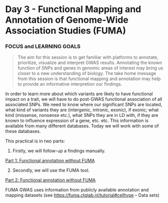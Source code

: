 # Day 3 - Functional Mapping and Annotation of Genome-Wide Association Studies (FUMA) 

### FOCUS and LEARNING GOALS
> The aim for this session is to get familiar with platforms to annotate,  
> prioritize, visualize and interpret GWAS results.
> Annotating the known function of SNPs and genes in genomic areas of interest
> may bring us closer to a new understanding of biology. The take home message 
> from this session is that functional mapping and annotation may 
> help to provide an informative interpretion our findings.

In order to learn more about which variants are likely to have functional impact on a trait, we will have to do post-GWAS functional association of all associated SNPs. We need to know where our significant SNPs are located, what kind of variants they are (intergenic, intronic, exonic), if exonic; what kind (missense, nonsense etc.), what SNPs they are in LD with, if they are known to influence expression of a gene, etc. etc. This information is available from many different databases. Today we will work with some of these databases.     

This practical is in two parts:    

1) Firstly, we will follow-up a findings manually.     

[Part 1: Functional annotation without FUMA](FUMApractical2023_PART1)

2) Secondly, we will use the FUMA tool.  

[Part 2: Functional annotation without FUMA](FUMApractical2023_PART2)

FUMA GWAS uses information from publicly available annotation and mapping datasets (see https://fuma.ctglab.nl/tutorial#celltype – Data sets)  

